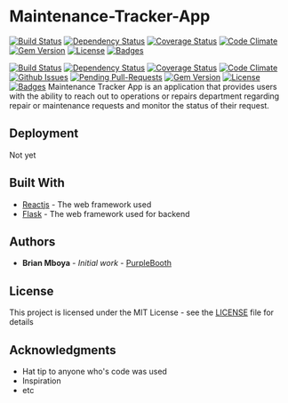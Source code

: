 # Maintenance-Tracker-App

[![Build Status](https://travis-ci.org/doge/wow.svg)](https://github.com/asheuh/Maintenance-Tracker-App)
[![Dependency Status](http://img.shields.io/gemnasium/doge/wow.svg)](https://github.com/asheuh/Maintenance-Tracker-App)
[![Coverage Status](http://img.shields.io/coveralls/doge/wow.svg)](https://github.com/asheuh/Maintenance-Tracker-App)
[![Code Climate](http://img.shields.io/codeclimate/github/doge/wow.svg)](https://github.com/asheuh/Maintenance-Tracker-App)
[![Gem Version](http://img.shields.io/gem/v/suchgem.svg)](https://github.com/asheuh/Maintenance-Tracker-App)
[![License](http://img.shields.io/:license-mit-blue.svg)](https://github.com/asheuh/Maintenance-Tracker-App)
[![Badges](http://img.shields.io/:badges-7/7-ff6799.svg)](https://github.com/asheuh/Maintenance-Tracker-App)



[![Build Status](http://img.shields.io/travis/badges/badgerbadgerbadger.svg?style=flat-square)](https://travis-ci.org/badges/badgerbadgerbadger) [![Dependency Status](http://img.shields.io/gemnasium/badges/badgerbadgerbadger.svg?style=flat-square)](https://gemnasium.com/badges/badgerbadgerbadger) [![Coverage Status](http://img.shields.io/coveralls/badges/badgerbadgerbadger.svg?style=flat-square)](https://coveralls.io/r/badges/badgerbadgerbadger) [![Code Climate](http://img.shields.io/codeclimate/github/badges/badgerbadgerbadger.svg?style=flat-square)](https://codeclimate.com/github/badges/badgerbadgerbadger) [![Github Issues](http://githubbadges.herokuapp.com/badges/badgerbadgerbadger/issues.svg?style=flat-square)](https://github.com/badges/badgerbadgerbadger/issues) [![Pending Pull-Requests](http://githubbadges.herokuapp.com/badges/badgerbadgerbadger/pulls.svg?style=flat-square)](https://github.com/badges/badgerbadgerbadger/pulls) [![Gem Version](http://img.shields.io/gem/v/badgerbadgerbadger.svg?style=flat-square)](https://rubygems.org/gems/badgerbadgerbadger) [![License](http://img.shields.io/:license-mit-blue.svg?style=flat-square)](http://badges.mit-license.org) [![Badges](http://img.shields.io/:badges-9/9-ff6799.svg?style=flat-square)](https://github.com/badges/badgerbadgerbadger)
Maintenance Tracker App is an application that provides users with the ability to reach out to operations or repairs department regarding repair or maintenance requests and monitor the status of their request.


## Deployment

Not yet

## Built With

* [Reactjs](http://www.dropwizard.io/1.0.2/docs/) - The web framework used
* [Flask](http://www.dropwizard.io/1.0.2/docs/) - The web framework used for backend


## Authors

* **Brian Mboya** - *Initial work* - [PurpleBooth](https://github.com/PurpleBooth)

## License

This project is licensed under the MIT License - see the [LICENSE](LICENSE) file for details

## Acknowledgments

* Hat tip to anyone who's code was used
* Inspiration
* etc
